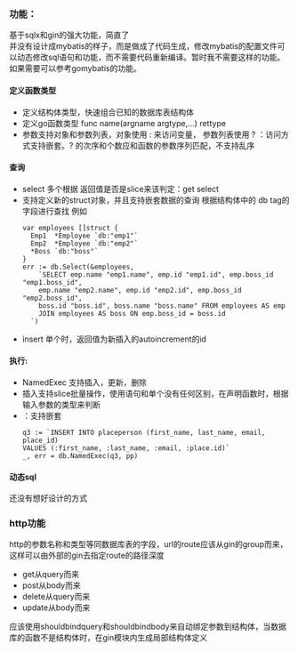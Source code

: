 ### 功能：
基于sqlx和gin的强大功能，简直了  
并没有设计成mybatis的样子，而是做成了代码生成，修改mybatis的配置文件可以动态修改sql语句和功能，而不需要代码重新编译。暂时我不需要这样的功能。如果需要可以参考gomybatis的功能。

#### 定义函数类型
* 定义结构体类型，快速组合已知的数据库表结构体
* 定义go函数类型 func name(argname argtype,...) rettype 
* 参数支持对象和参数列表，对象使用 : 来访问变量， 参数列表使用 ?
 ：访问方式支持嵌套。? 的次序和个数应和函数的参数序列匹配，不支持乱序
#### 查询
 * select 多个根据 返回值是否是slice来该判定：get select 
 * 支持定义新的struct对象，并且支持嵌套数据的查询 根据结构体中的 db tag的字段进行查找 例如 
    ```
    var employees []struct {
      Emp1  *Employee `db:"emp1"`
      Emp2  *Employee `db:"emp2"`
      *Boss `db:"boss"`
    }
    err := db.Select(&employees,
        `SELECT emp.name "emp1.name", emp.id "emp1.id", emp.boss_id "emp1.boss_id",
        emp.name "emp2.name", emp.id "emp2.id", emp.boss_id "emp2.boss_id",
        boss.id "boss.id", boss.name "boss.name" FROM employees AS emp
        JOIN employees AS boss ON emp.boss_id = boss.id
      `)
    ```
* insert 单个时，返回值为新插入的autoincrement的id
 
#### 执行:
   * NamedExec 支持插入，更新，删除
   * 插入支持slice批量操作，使用语句和单个没有任何区别，在声明函数时，根据输入参数的类型来判断
   * ：支持嵌套
        ```
        q3 := `INSERT INTO placeperson (first_name, last_name, email, place_id)
        VALUES (:first_name, :last_name, :email, :place.id)`
        _, err = db.NamedExec(q3, pp)
        ```
#### 动态sql
还没有想好设计的方式

### http功能
http的参数名称和类型等同数据库表的字段，url的route应该从gin的group而来，这样可以由外部的gin去指定route的路径深度
* get从query而来
* post从body而来
* delete从query而来
* update从body而来  

应该使用shouldbindquery和shouldbindbody来自动绑定参数到结构体，当数据库的函数不是结构体时，在gin模块内生成局部结构体定义
